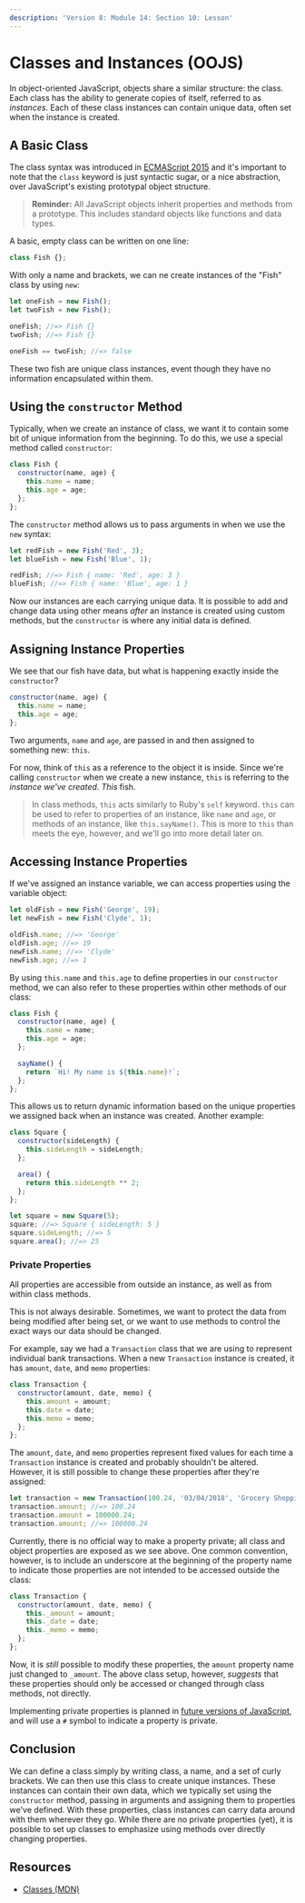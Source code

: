 ```yaml
---
description: 'Version 8: Module 14: Section 10: Lesson'
---
```


# Classes and Instances \(OOJS\)

In object-oriented JavaScript, objects share a similar structure: the class. Each class has the ability to generate copies of itself, referred to as _instances_. Each of these class instances can contain unique data, often set when the instance is created.

## A Basic Class

The class syntax was introduced in [ECMAScript 2015](https://www.w3schools.com/js/js_es6.asp) and it's important to note that the `class` keyword is just syntactic sugar, or a nice abstraction, over JavaScript's existing prototypal object structure.

> **Reminder:** All JavaScript objects inherit properties and methods from a prototype. This includes standard objects like functions and data types.

A basic, empty class can be written on one line:

```javascript
class Fish {};
```

With only a name and brackets, we can ne create instances of the "Fish" class by using `new`:

```javascript
let oneFish = new Fish();
let twoFish = new Fish();

oneFish; //=> Fish {}
twoFish; //=> Fish {}

oneFish == twoFish; //=> false
```

These two fish are unique class instances, event though they have no information encapsulated within them.

## Using the `constructor` Method

Typically, when we create an instance of class, we want it to contain some bit of unique information from the beginning. To do this, we use a special method called `constructor`:

```javascript
class Fish {
  constructor(name, age) {
    this.name = name;
    this.age = age;
  };
};
```

The `constructor` method allows us to pass arguments in when we use the `new` syntax:

```javascript
let redFish = new Fish('Red', 3);
let blueFish = new Fish('Blue', 1);

redFish; //=> Fish { name: 'Red', age: 3 }
blueFish; //=> Fish { name: 'Blue', age: 1 }
```

Now our instances are each carrying unique data. It is possible to add and change data using other means _after_ an instance is created using custom methods, but the `constructor` is where any initial data is defined.

## Assigning Instance Properties

We see that our fish have data, but what is happening exactly inside the `constructor`?

```javascript
constructor(name, age) {
  this.name = name;
  this.age = age;
};
```

Two arguments, `name` and `age`, are passed in and then assigned to something new: `this`.

For now, think of `this` as a reference to the object it is inside. Since we're calling `constructor` when we create a new instance, `this` is referring to the _instance we've created_. _This_ fish.

> In class methods, `this` acts similarly to Ruby's `self` keyword. `this` can be used to refer to properties of an instance, like `name` and `age`, or methods of an instance, like `this.sayName()`. This is more to `this` than meets the eye, however, and we'll go into more detail later on.

## Accessing Instance Properties

If we've assigned an instance variable, we can access properties using the variable object:

```javascript
let oldFish = new Fish('George', 19);
let newFish = new Fish('Clyde', 1);

oldFish.name; //=> 'George'
oldFish.age; //=> 19
newFish.name; //=> 'Clyde'
newFish.age; //=> 1
```

By using `this.name` and `this.age` to define properties in our `constructor` method, we can also refer to these properties within other methods of our class:

```javascript
class Fish {
  constructor(name, age) {
    this.name = name;
    this.age = age;
  };

  sayName() {
    return `Hi! My name is ${this.name}!`;
  };
};
```

This allows us to return dynamic information based on the unique properties we assigned back when an instance was created. Another example:

```javascript
class Square {
  constructor(sideLength) {
    this.sideLength = sideLength;
  };

  area() {
    return this.sideLength ** 2;
  };
};

let square = new Square(5);
square; //=> Square { sideLength: 5 }
square.sideLength; //=> 5
square.area(); //=> 25
```

### Private Properties

All properties are accessible from outside an instance, as well as from within class methods.

This is not always desirable. Sometimes, we want to protect the data from being modified after being set, or we want to use methods to control the exact ways our data should be changed.

For example, say we had a `Transaction` class that we are using to represent individual bank transactions. When a new `Transaction` instance is created, it has `amount`, `date`, and `memo` properties:

```javascript
class Transaction {
  constructor(amount, date, memo) {
    this.amount = amount;
    this.date = date;
    this.memo = memo;
  };
};
```

The `amount`, `date`, and `memo` properties represent fixed values for each time a `Transaction` instance is created and probably shouldn't be altered. However, it is still possible to change these properties after they're assigned:

```javascript
let transaction = new Transaction(100.24, '03/04/2018', 'Grocery Shopping');
transaction.amount; //=> 100.24
transaction.amount = 100000.24;
transaction.amount; //=> 100000.24
```

Currently, there is no official way to make a property private; all class and object properties are exposed as we see above. One common convention, however, is to include an underscore at the beginning of the property name to indicate those properties are not intended to be accessed outside the class:

```javascript
class Transaction {
  constructor(amount, date, memo) {
    this._amount = amount;
    this._date = date;
    this._memo = memo;
  };
};
```

Now, it is _still_ possible to modify these properties, the `amount` property name just changed to `_amount`. The above class setup, however, _suggests_ that these properties should only be accessed or changed through class methods, not directly.

Implementing private properties is planned in [future versions of JavaScript](https://www.sitepoint.com/javascript-private-class-fields/), and will use a `#` symbol to indicate a property is private.

## Conclusion

We can define a class simply by writing class, a name, and a set of curly brackets. We can then use this class to create unique instances. These instances can contain their own data, which we typically set using the `constructor` method, passing in arguments and assigning them to properties we've defined. With these properties, class instances can carry data around with them wherever they go. While there are no private properties \(yet\), it is possible to set up classes to emphasize using methods over directly changing properties.

## Resources

* [Classes \(MDN\)](https://developer.mozilla.org/en-US/docs/Web/JavaScript/Reference/Classes)

